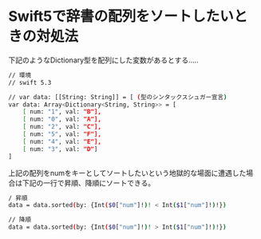 # Swift5で辞書の配列をソートしたいときの対処法
下記のようなDictionary型を配列にした変数があるとする.....
```bash
// 環境
// swift 5.3

// var data: [[String: String]] = [ (型のシンタックスシュガー宣言)
var data: Array<Dictionary<String, String>> = [
    [ num: "1", val: "B"],
    [ num: "0", val: "A"],
    [ num: "2", val: "C"],
    [ num: "5", val: "F"],
    [ num: "4", val: "E"],
    [ num: "3", val: "D"]
]
```

上記の配列をnumをキーとしてソートしたいという地獄的な場面に遭遇した場合は下記の一行で昇順、降順にソートできる。

```bash
/ 昇順
data = data.sorted(by: {Int($0["num"]!)! < Int($1["num"]!)!})

// 降順
data = data.sorted(by: {Int($0["num"]!)! > Int($1["num"]!)!})
```

